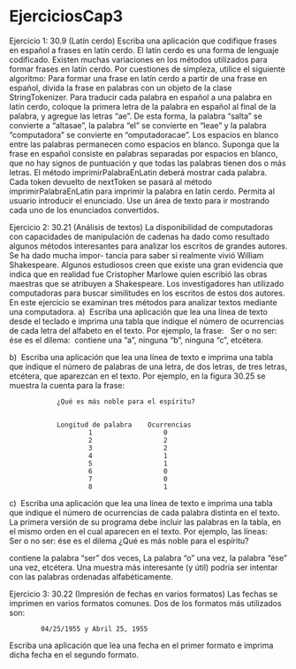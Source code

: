 # EjerciciosCap3

Ejercicio 1:
30.9 (Latín cerdo) Escriba una aplicación que codifique frases en español a frases en latín cerdo. El latín cerdo es una forma de lenguaje codificado. Existen muchas variaciones en los métodos utilizados para formar frases en latín cerdo. Por cuestiones de simpleza, utilice el siguiente algoritmo: 
Para formar una frase en latín cerdo a partir de una frase en español, divida la frase en palabras con un objeto de la clase StringTokenizer. Para traducir cada palabra en español a una palabra en latín cerdo, coloque la primera letra de la palabra en español al final de la palabra, y agregue las letras “ae”. De esta forma, la palabra “salta” se convierte a “altasae”, la palabra “el” se convierte en “leae” y la palabra “computadora” se convierte en “omputadoracae”. Los espacios en blanco entre las palabras permanecen como espacios en blanco. Suponga que la frase en español consiste en palabras separadas por espacios en blanco, que no hay signos de puntuación y que todas las palabras tienen dos o más letras. El método imprimirPalabraEnLatin deberá mostrar cada palabra. Cada token devuelto de nextToken se pasará al método imprimirPalabraEnLatin para imprimir la palabra en latín cerdo. Permita al usuario introducir el enunciado. Use un área de texto para ir mostrando cada uno de los enunciados convertidos. 

Ejercicio 2:
30.21 (Análisis de textos) La disponibilidad de computadoras con capacidades de manipulación de cadenas ha dado como resultado algunos métodos interesantes para analizar los escritos de grandes autores. Se ha dado mucha impor- tancia para saber si realmente vivió William Shakespeare. Algunos estudiosos creen que existe una gran evidencia que indica que en realidad fue Cristopher Marlowe quien escribió las obras maestras que se atribuyen a Shakespeare. Los investigadores han utilizado computadoras para buscar similitudes en los escritos de estos dos autores. En este ejercicio se examinan tres métodos para analizar textos mediante una computadora. 
a)  Escriba una aplicación que lea una línea de texto desde el     teclado e imprima una tabla que indique el número de ocurrencias de cada letra del alfabeto en el texto. Por ejemplo,     la frase: 
                 Ser o no ser: ése es el dilema: 
                contiene una “a”, ninguna “b”, ninguna “c”, etcétera. 

b)  Escriba una aplicación que lea una línea de texto e imprima una tabla que indique el número de palabras de una letra, de dos letras, de tres letras, etcétera, que aparezcan en el texto. Por ejemplo, en la figura 30.25 se muestra la cuenta para la frase:  
            
                ¿Qué es más noble para el espíritu?
                
                
                Longitud de palabra    Ocurrencias
                        1                  0
                        2                  2
                        3                  2
                        4                  1
                        5                  1
                        6                  0
                        7                  0
                        8                  1
                
c)  Escriba una aplicación que lea una línea de texto e imprima una tabla que indique el número de ocurrencias de cada         palabra distinta en el texto. La primera versión de su programa debe incluir las palabras en la tabla, en el mismo orden en el cual aparecen en el texto. Por ejemplo, las líneas:          
                Ser o no ser: ése es el dilema
                ¿Qué es más noble para el espíritu?

contiene la palabra “ser” dos veces, La palabra “o” una vez, la palabra “ése” una vez, etcétera. Una muestra 
más interesante (y útil) podría ser intentar con las palabras ordenadas alfabéticamente. 

Ejercicio 3:
30.22 (Impresión de fechas en varios formatos) Las fechas se imprimen en varios formatos comunes. Dos de los formatos más utilizados son: 
            
            04/25/1955 y Abril 25, 1955
            
Escriba una aplicación que lea una fecha en el primer formato e imprima dicha fecha en el segundo formato. 
